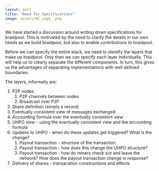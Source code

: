 ```yaml
---
layout: post
title: "Need for Specifications"
image: assets/BC_Logo_.png
---
```


We have started a discussion around writing down specifications for
braidpool. This is motivated by the need to clarify the details in our
own heads as we build braidpool, but also to enable contributions to
braidpool.

Before we can specify the entire stack, we need to identify the layers
that make up braidpool. Only then we can specify each layer
individually. This will help us to clearly separate the different
components. In turn, this gives us the advantages of separating
implementations with well defined boundaries.

The layers, informally are:

1. P2P nodes
   1. P2P channels between nodes
   2. Broadcast over P2P
1. Share definition (simply a record)
1. Eventually consistent view of messages exchanged
1. Accounting formula over the eventually consistent view
1. UHPO view - using the eventually consistent view and the accounting formula
1. Updates to UHPO - when do these updates get triggered? What is the change?
   1. Payout transaction - structure of the transaction
   1. Payout transaction - how does this change the UHPO structure?
   1. Payout transaction - how do miners check out and leave the
   network? How does the payout transaction change in response?
1. Delivery of shares - transacation constructions and effects
